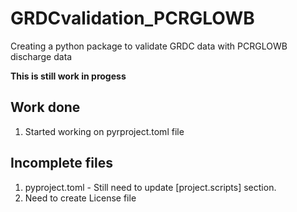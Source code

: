 # GRDCvalidation_PCRGLOWB
Creating a python package to validate GRDC data with PCRGLOWB discharge data

**This is still work in progess**

Work done
-----

1. Started working on pyrproject.toml file

Incomplete files
-----

1. pyproject.toml - Still need to update [project.scripts] section.
2. Need to create License file
